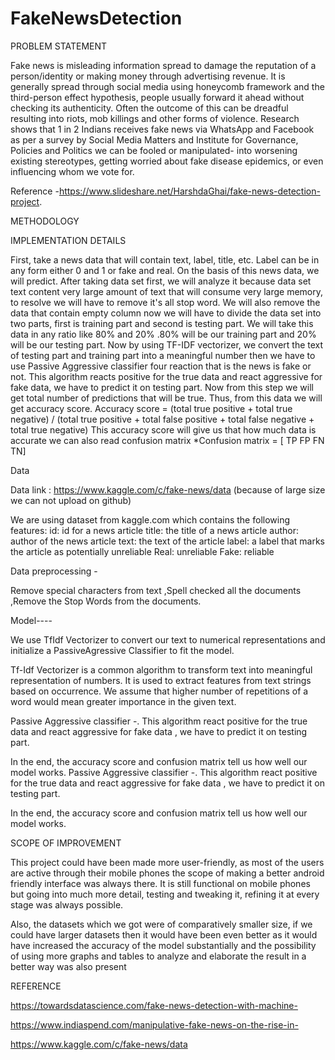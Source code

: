 # FakeNewsDetection

PROBLEM STATEMENT

Fake news is misleading information spread to damage the reputation of a person/identity or making money through advertising revenue.
It is generally spread through social media using honeycomb framework and the third-person effect hypothesis, people usually forward it ahead without checking its authenticity.
Often the outcome of this can be dreadful resulting into riots, mob killings and other forms of violence.
Research shows that 1 in 2 Indians receives fake news via WhatsApp and Facebook as per a survey by Social Media Matters and Institute for Governance, Policies and Politics we can be 
fooled or manipulated- into worsening existing stereotypes, getting worried about fake disease 
epidemics, or even influencing whom we vote for.

Reference -https://www.slideshare.net/HarshdaGhai/fake-news-detection-project.

METHODOLOGY

IMPLEMENTATION DETAILS

First, take a news data that will contain text, label, title, etc. Label can 
be in any form either 0 and 1 or fake and real. On the basis of this news 
data, we will predict. After taking data set first, we will analyze it 
because data set text content very large amount of text that will 
consume very large memory, to resolve we will have to remove it's all 
stop word. We will also remove the data that contain empty column 
now we will have to divide the data set into two parts, first is training 
part and second is testing part. We will take this data in any ratio like 
80% and 20% .80% will be our training part and 20% will be our testing 
part. Now by using TF-IDF vectorizer, we convert the text of testing part 
and training part into a meaningful number then we have to use 
Passive Aggressive classifier four reaction that is the news is fake or not. 
This algorithm reacts positive for the true data and react aggressive for 
fake data, we have to predict it on testing part. Now from this step we 
will get total number of predictions that will be true. Thus, from this 
data we will get accuracy score. Accuracy score = (total true positive + 
total true negative) / (total true positive + total false positive + total 
false negative + total true negative) This accuracy score will give us that 
how much data is accurate we can also read confusion matrix 
*Confusion matrix = [ TP FP FN TN]

Data

Data link : https://www.kaggle.com/c/fake-news/data (because of large size we can not upload on github)

We are using dataset from kaggle.com which contains the following features:
id:  id for a news article
title: the title of a news article
author: author of the news article
text: the text of the article
label: a label that marks the article as potentially unreliable
Real: unreliable
Fake: reliable

Data preprocessing -

Remove special characters from text ,Spell checked all the documents ,Remove the Stop Words from the documents.





Model----


We use TfIdf Vectorizer to convert our text  to numerical representations and initialize a PassiveAgressive Classifier to fit the model.

 Tf-Idf Vectorizer is a common algorithm to transform text into meaningful representation of numbers. It is used to extract features from text strings based on occurrence.
We assume that higher number of repetitions of a word would mean greater importance in the given text.

 Passive Aggressive classifier -. This algorithm react positive for the true data and react aggressive for fake data , we have to predict it on testing part.

 In the end, the accuracy score and confusion matrix tell us how well our model works.
 Passive Aggressive classifier -. This algorithm react positive for the true data and react aggressive for fake data , we have to predict it on testing part.

 In the end, the accuracy score and confusion matrix tell us how well our model works.





SCOPE OF IMPROVEMENT

This project could have been made more user-friendly, as most of the users are active through their mobile phones the scope of making a better android friendly interface was always there. It is still functional on mobile phones but going into much more detail, testing and tweaking it, refining it at every stage was always possible.

Also, the datasets which we got were of comparatively smaller size, if we could have larger datasets then it would have been even better as it would have increased the accuracy of the model substantially and the possibility of using more graphs and tables to analyze and elaborate the result in a better way was also present



REFERENCE

https://towardsdatascience.com/fake-news-detection-with-machine-

https://www.indiaspend.com/manipulative-fake-news-on-the-rise-in-

https://www.kaggle.com/c/fake-news/data
